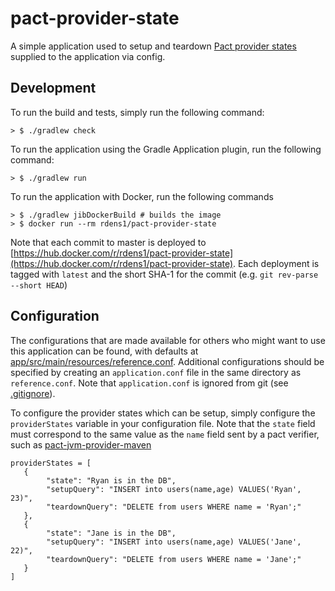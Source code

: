 # pact-provider-state
A simple application used to setup and teardown 
[Pact provider states](https://docs.pact.io/getting_started/provider_states) 
supplied to the application via config. 

## Development

To run the build and tests, simply run the following command:

```shell script
> $ ./gradlew check
```

To run the application using the Gradle Application plugin, run the following command:
```shell script
> $ ./gradlew run
```

To run the application with Docker, run the following commands

```shell script
> $ ./gradlew jibDockerBuild # builds the image
> $ docker run --rm rdens1/pact-provider-state
```

Note that each commit to master is deployed to [https://hub.docker.com/r/rdens1/pact-provider-state](https://hub.docker.com/r/rdens1/pact-provider-state).
Each deployment is tagged with `latest` and the short SHA-1 for the commit (e.g. `git rev-parse --short HEAD`)

## Configuration
The configurations that are made available for others who might want to use
this application can be found, with defaults at 
[app/src/main/resources/reference.conf](app/src/main/resources/reference.conf). 
Additional configurations should be specified by creating an `application.conf` 
file in the same directory as `reference.conf`. Note that `application.conf` is 
ignored from git (see [.gitignore](.gitignore)).

To configure the provider states which can be setup, simply configure the `providerStates`
variable in your configuration file. Note that the `state` field must correspond to
the same value as the `name` field sent by a pact verifier, such as 
[pact-jvm-provider-maven](https://github.com/DiUS/pact-jvm/tree/master/provider/pact-jvm-provider-maven)
```
providerStates = [
   {
        "state": "Ryan is in the DB",
        "setupQuery": "INSERT into users(name,age) VALUES('Ryan', 23)",
        "teardownQuery": "DELETE from users WHERE name = 'Ryan';"
   },
   {
        "state": "Jane is in the DB",
        "setupQuery": "INSERT into users(name,age) VALUES('Jane', 22)",
        "teardownQuery": "DELETE from users WHERE name = 'Jane';"
   }
]
```

